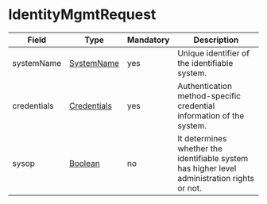 # IdentityMgmtRequest

Field | Type | Mandatory | Description
--- | --- | --- | ---
systemName | [SystemName](../primitives.md#systemname) | yes | Unique identifier of the identifiable system.
credentials | [Credentials](../data-models/credentials.md) | yes | Authentication method-specific credential information of the system.
sysop | [Boolean](../primitives.md#boolean) | no | It determines whether the identifiable system has higher level administration rights or not.
